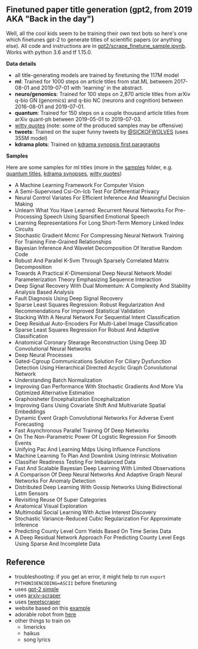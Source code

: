## Finetuned paper title generation (gpt2, from 2019 AKA "Back in the day")

Well, all the cool kids seem to be training their own text bots so here's one which finetunes gpt-2 to generate titles of scientific papers (or anything else). All code and instructions are in [gpt2/scrape_finetune_sample.ipynb](gpt2/scrape_finetune_sample.ipynb). Works with python 3.6 and tf 1.15.0.

**Data details**
- all title-generating models are trained by finetuning the 117M model
- **ml**: Trained for 1000 steps on article titles from stat.ML betweem 2017-08-01 and 2019-07-01 with 'learning' in the abstract.
- **neuro/genomics**: Trained for 100 steps on 2,870 article titles from arXiv q-bio GN (genomics) and q-bio NC (neurons and cognition) between 2016-08-01 and 2019-07-01.
- **quantum**: Trained for 150 steps on a couple thousand article titles from arXiv quant-ph between 2019-05-01 to 2019-07-03.
- [witty quotes](https://raw.githubusercontent.com/akhiltak/inspirational-quotes/master/Quotes.csv) (note: some of the produced samples may be offensive)
- **tweets**: Trained on the super funny tweets by [@SICKOFWOLVES](https://twitter.com/SICKOFWOLVES) (uses 355M model)
- **kdrama plots**: Trained on [kdrama synopsis first paragraphs](https://en.wikipedia.org/wiki/List_of_South_Korean_dramas)

**Samples**

Here are some samples for ml titles (more in the [samples](samples) folder, e.g. [quantum titles](samples/samples_quantum/all.txt), [kdrama synopses](samples/samples_kdrama_synopses/all.txt), [witty quotes](samples/samples_witty_quotes/all.txt))

- A Machine Learning Framework For Computer Vision
- A Semi-Supervised Csi-On-Icb Test For Differential Privacy
- Neural Control Variates For Efficient Inference And Meaningful Decision Making
- Unlearn What You Have Learned: Recurrent Neural Networks For Pre-Processing Speech Using Sparsified Emotional Speech
- Learning Representations For Long Short-Term Memory Linked Index Circuits
- Stochastic Gradient Mcmc For Compressing Neural Network Training For Training Fine-Grained Relationships
- Bayesian Inference And Wavelet Decomposition Of Iterative Random Code
- Robust And Parallel K-Svm Through Sparsely Correlated Matrix Decomposition
- Towards A Practical $K$-Dimensional Deep Neural Network Model Parameterization Theory Emphasizing Sequence Interaction
- Deep Signal Recovery With Dual Momentum: A Complexity And Stability Analysis Based Analysis
- Fault Diagnosis Using Deep Signal Recovery
- Sparse Least Squares Regression: Robust Regularization And Recommendations For Improved Statistical Validation
- Stacking With A Neural Network For Sequential Intent Classification
- Deep Residual Auto-Encoders For Multi-Label Image Classification
- Sparse Least Squares Regression For Robust And Adaptive Classification
- Anatomical Coronary Stearage Reconstruction Using Deep 3D Convolutional Neural Networks
- Deep Neural Processes
- Gated-Cgroup Communications Solution For Ciliary Dysfunction Detection Using Hierarchical Directed Acyclic Graph Convolutional Network
- Understanding Batch Normalization
- Improving Gan Performance With Stochastic Gradients And More Via Optimized Alternative Estimation
- Graphoisheter Encephalization Encephalization
- Improving Gans Using Covariate Shift And Multivariate Spatial Embeddings
- Dynamic Event Graph Convolutional Networks For Adverse Event Forecasting
- Fast Asynchronous Parallel Training Of Deep Networks
- On The Non-Parametric Power Of Logistic Regression For Smooth Events
- Unifying Pac And Learning Mdps Using Influence Functions
- Machine Learning To Plan And Downlink Using Intrinsic Motivation
- Classifier Readiness Testing For Imbalanced Data
- Fast And Scalable Bayesian Deep Learning With Limited Observations
- A Comparison Of Deep Neural Networks And Adaptive Graph Neural Networks For Anomaly Detection
- Distributed Deep Learning With Gossip Networks Using Bidirectional Lstm Sensors
- Revisiting Reuse Of Super Categories
- Anatomical Visual Exploration
- Multimodal Social Learning With Active Interest Discovery
- Stochastic Variance-Reduced Cubic Regularization For Approximate Inference
- Predicting County Level Corn Yields Based On Time Series Data
- A Deep Residual Network Approach For Predicting County Level Eegs Using Sparse And Incomplete Data

## Reference

- troubleshooting: if you get an error, it might help to run `export PYTHONIOENCODING=ASCII` before finetuning
- uses [gpt-2 simple](https://github.com/minimaxir/gpt-2-simple)
- uses [arxiv-scraper](https://github.com/Mahdisadjadi/arxivscraper)
- uses [tweetscraper](https://gist.github.com/yanofsky/5436496)
- website based on this [example](https://codepen.io/michaeltombor/pen/yoMrMj)
- adorable robot from [here](http://pngimg.com/uploads/robot/robot_PNG94.png)
- other things to train on
  - limericks
  - haikus
  - song lyrics
